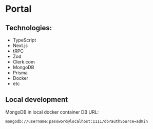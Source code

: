 # Portal

## Technologies:

- TypeScript
- Next.js
- tRPC
- Zod
- Clerk.com
- MongoDB
- Prisma
- Docker
- etc

## Local development

MongoDB in local docker container
DB URL:

```
mongodb://username:password@localhost:1111/db?authSource=admin
```
